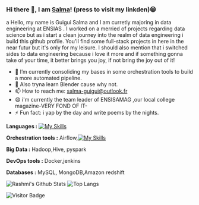 ### Hi there 👋, I am [Salma](www.linkedin.com/in/salma-guigui-1a16a0244)! (press to visit my linkden)😁
<!--
**rusty-sj/rusty-sj** is a ✨ _special_ ✨ repository because its `README.md` (this file) appears on your GitHub profile.
Here are some ideas to get you started:

- 🔭 I’m currently working on ...
- 🌱 I’m currently learning ...
- 👯 I’m looking to collaborate on ...
- 🤔 I’m looking for help with ...
- 💬 Ask me about ...
- 📫 How to reach me: ...
- 😄 Pronouns: ...
- ⚡ Fun fact: ...
- 🤔 I’m looking for help with Statistics
- 👯 I’m looking to collaborate on ...
-->
a
Hello, my name is Guigui Salma and I am curretly majoring in data engineering at ENSIAS . I worked on a merried of projects regarding data science but as i start a clean journey into the realm of data engineering i build this github profile. You'll find some full-stack projects in here in the near futur but it's only for my leisure.
I should also mention that i switched sides to data engineering because i love it more and if something gonna take of your time, it better brings you joy, if not bring the joy out of it!

- 🔭 I’m currently consoliding my bases in some orchestration tools to build a more automated pipeline.
- 💬 Also tryna learn Blender cause why not.
- 📫 How to reach me: salma-guigui@outlook.fr
- 😄 i'm currently the team leader of ENSISAMAG ,our local college magazine-VERY FOND OF IT-
- ⚡ Fun fact: i yap by the day and write poems by the nights.

**Languages :** 
[![My Skills](https://skillicons.dev/icons?i=py,r,c,bash,java,html,css)](https://skillicons.dev)

**Orchestration tools :** 
Airflow,[![My Skills](https://skillicons.dev/icons?i=kafka,gitlab,kubernetes)](https://skillicons.dev)

**Big Data :**
Hadoop,Hive, pyspark

**DevOps tools :**
Docker,jenkins

**Databases :**
MySQL, MongoDB,Amazon redshift


![Rashmi's Github Stats](https://github-readme-stats.vercel.app/api?username=GuiguiSalma&count_private=true&show_icons=true&include_all_commits=true)
![Top Langs](https://github-readme-stats.vercel.app/api/top-langs/?username=GuiguiSalma&hide=TeX&layout=compact)

![Visitor Badge](https://visitor-badge.laobi.icu/badge?page_id=GuiguiSalma.GuiguiSalma)
